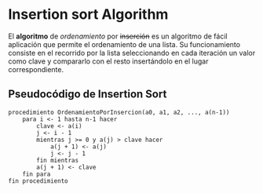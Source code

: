 # Insertion sort Algorithm

El **algoritmo** de *ordenamiento* por ~~inserción~~ es un algoritmo de fácil aplicación que permite el ordenamiento de una lista.
Su funcionamiento consiste en el recorrido por la lista seleccionando en cada iteración un valor como clave y compararlo con el resto insertándolo en el lugar correspondiente.

## Pseudocódigo de Insertion Sort

```plaintext
procedimiento OrdenamientoPorInsercion(a0, a1, a2, ..., a(n-1))
    para i <- 1 hasta n-1 hacer
        clave <- a(i)
        j <- i - 1
        mientras j >= 0 y a(j) > clave hacer
            a(j + 1) <- a(j)
            j <- j - 1
        fin mientras
        a(j + 1) <- clave
    fin para
fin procedimiento

```
